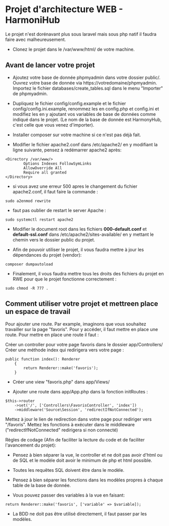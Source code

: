 # Projet d'architecture WEB - HarmoniHub

Le projet n'est dorénavant plus sous laravel mais sous php natif il faudra faire avec malheureusement.

- Clonez le projet dans le /var/www/html/ de votre machine.

<h2>Avant de lancer votre projet</h2>


- Ajoutez votre base de donnée phpmyadmin dans votre dossier public/. Ouvrez votre base de donnée via https://votredomaine/phpmyadmin. Importez le fichier databases/create_tables.sql dans le menu "Importer" de phpmyadmin.


- Dupliquez le fichier config/config.example et le fichier config/config.ini.example, renommez les en config.php et config.ini et modifiez les en y ajoutant vos variables de base de données comme indiqué dans le projet. (Le nom de la base de donnée est HarmonyHub, c'est celle que vous venez d'importer).

- Installer composer sur votre machine si ce n'est pas déjà fait.

- Modifier le fichier apache2.conf dans /etc/apache2/ en y modifiant la ligne suivante, pensez à redémarrer apache2 après:
```
<Directory /var/www/>
        Options Indexes FollowSymLinks
        AllowOverride All
        Require all granted
</Directory>
```


- si vous avez une erreur 500 apres le changement du fichier apache2.conf, il faut faire la commande :
```
sudo a2enmod rewrite
```

- faut pas oublier de restart le server Apache :

 ```
sudo systemctl restart apache2
```
   
- Modifier le document root dans les fichiers <b>000-default.conf</b> et <b>default-ssl.conf</b> dans /etc/apache2/sites-available/ en y mettant le chemin vers le dossier public du projet.

- Afin de pouvoir utiliser le projet, il vous faudra mettre à jour les dépendances du projet (vendor):
```
composer dumpautoload
```

- Finalement, il vous faudra mettre tous les droits des fichiers du projet en RWE pour que le projet fonctionne correctement :
```
sudo chmod -R 777 .
```

<h2> Comment utiliser votre projet et mettreen place un espace de travail </h2>

Pour ajouter une route. Par example, imaginons que vous souhaitez travailler sur la page "favoris". Pour y accéder, il faut mettre en place une route.
Pour mettre en place une route il faut : 

Créer un controller pour votre page favoris dans le dossier app/Controllers/
Créer une méthode index qui redirigera vers votre page : 
```
public function index(): Renderer
    {
        return Renderer::make('favoris');
    }
```
- Créer une view "favoris.php" dans app/Views/

- Ajouter une route dans app/App.php dans la fonction initRoutes :
```
$this->router
    ->set('/', ['Controllers\FavorisController', 'index'])
    ->middleware('Source\Session', 'redirectIfNotConnected');
```
Mettez à jour le lien de redirection dans votre page pour rediriger vers "/favoris".
Mettez les fonctions à exécuter dans le middleware ("redirectIfNotConnected" redirigera si non connecté)


Règles de codage (Afin de faciliter la lecture du code et de faciliter l'avancement du projet):
- Pensez à bien séparer la vue, le controller et ne doit pas avoir d'html ou de SQL et le modèle doit avoir le minimum de php et html possible. 

- Toutes les requêtes SQL doivent être dans le modèle. 
- Pensez à bien séparer les fonctions dans les modèles propres à chaque table de la base de donnée.

- Vous pouvez passer des variables à la vue en faisant: 
```
return Renderer::make('favoris', ['variable' => $variable]);
```

- La BDD ne doit pas être utilisé directement, il faut passer par les modèles.